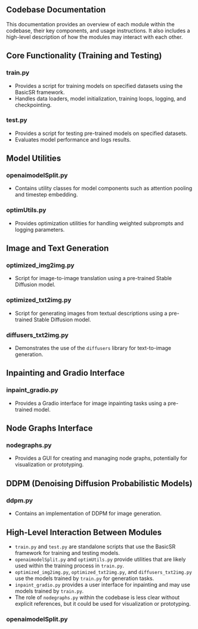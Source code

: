 ## Codebase Documentation

This documentation provides an overview of each module within the codebase, their key components, and usage instructions. It also includes a high-level description of how the modules may interact with each other.

## Core Functionality (Training and Testing)

### train.py
- Provides a script for training models on specified datasets using the BasicSR framework.
- Handles data loaders, model initialization, training loops, logging, and checkpointing.

### test.py
- Provides a script for testing pre-trained models on specified datasets.
- Evaluates model performance and logs results.

## Model Utilities

### openaimodelSplit.py
- Contains utility classes for model components such as attention pooling and timestep embedding.

### optimUtils.py
- Provides optimization utilities for handling weighted subprompts and logging parameters.

## Image and Text Generation

### optimized_img2img.py
- Script for image-to-image translation using a pre-trained Stable Diffusion model.

### optimized_txt2img.py
- Script for generating images from textual descriptions using a pre-trained Stable Diffusion model.

### diffusers_txt2img.py
- Demonstrates the use of the `diffusers` library for text-to-image generation.

## Inpainting and Gradio Interface

### inpaint_gradio.py
- Provides a Gradio interface for image inpainting tasks using a pre-trained model.

## Node Graphs Interface

### nodegraphs.py
- Provides a GUI for creating and managing node graphs, potentially for visualization or prototyping.

## DDPM (Denoising Diffusion Probabilistic Models)

### ddpm.py
- Contains an implementation of DDPM for image generation.

## High-Level Interaction Between Modules

- `train.py` and `test.py` are standalone scripts that use the BasicSR framework for training and testing models.
- `openaimodelSplit.py` and `optimUtils.py` provide utilities that are likely used within the training process in `train.py`.
- `optimized_img2img.py`, `optimized_txt2img.py`, and `diffusers_txt2img.py` use the models trained by `train.py` for generation tasks.
- `inpaint_gradio.py` provides a user interface for inpainting and may use models trained by `train.py`.
- The role of `nodegraphs.py` within the codebase is less clear without explicit references, but it could be used for visualization or prototyping.
### openaimodelSplit.py
